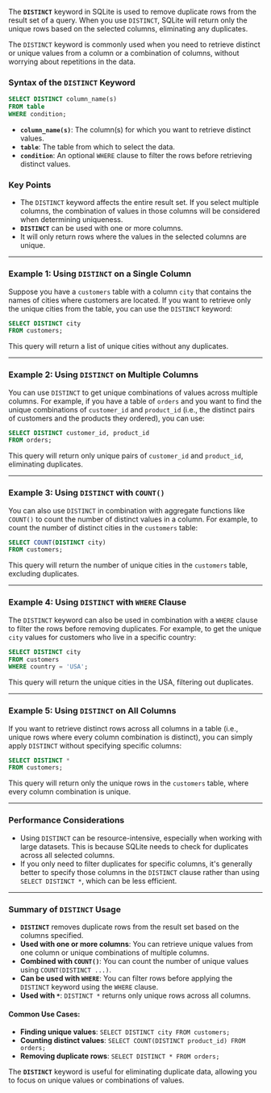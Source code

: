 The **`DISTINCT`** keyword in SQLite is used to remove duplicate rows from the result set of a query. When you use `DISTINCT`, SQLite will return only the unique rows based on the selected columns, eliminating any duplicates.

The `DISTINCT` keyword is commonly used when you need to retrieve distinct or unique values from a column or a combination of columns, without worrying about repetitions in the data.

### Syntax of the `DISTINCT` Keyword

```sql
SELECT DISTINCT column_name(s)
FROM table
WHERE condition;
```

- **`column_name(s)`**: The column(s) for which you want to retrieve distinct values.
- **`table`**: The table from which to select the data.
- **`condition`**: An optional `WHERE` clause to filter the rows before retrieving distinct values.

### Key Points

- The `DISTINCT` keyword affects the entire result set. If you select multiple columns, the combination of values in those columns will be considered when determining uniqueness.
- **`DISTINCT`** can be used with one or more columns.
- It will only return rows where the values in the selected columns are unique.

---

### Example 1: Using `DISTINCT` on a Single Column

Suppose you have a `customers` table with a column `city` that contains the names of cities where customers are located. If you want to retrieve only the unique cities from the table, you can use the `DISTINCT` keyword:

```sql
SELECT DISTINCT city
FROM customers;
```

This query will return a list of unique cities without any duplicates.

---

### Example 2: Using `DISTINCT` on Multiple Columns

You can use `DISTINCT` to get unique combinations of values across multiple columns. For example, if you have a table of `orders` and you want to find the unique combinations of `customer_id` and `product_id` (i.e., the distinct pairs of customers and the products they ordered), you can use:

```sql
SELECT DISTINCT customer_id, product_id
FROM orders;
```

This query will return only unique pairs of `customer_id` and `product_id`, eliminating duplicates.

---

### Example 3: Using `DISTINCT` with `COUNT()`

You can also use `DISTINCT` in combination with aggregate functions like `COUNT()` to count the number of distinct values in a column. For example, to count the number of distinct cities in the `customers` table:

```sql
SELECT COUNT(DISTINCT city)
FROM customers;
```

This query will return the number of unique cities in the `customers` table, excluding duplicates.

---

### Example 4: Using `DISTINCT` with `WHERE` Clause

The `DISTINCT` keyword can also be used in combination with a `WHERE` clause to filter the rows before removing duplicates. For example, to get the unique `city` values for customers who live in a specific country:

```sql
SELECT DISTINCT city
FROM customers
WHERE country = 'USA';
```

This query will return the unique cities in the USA, filtering out duplicates.

---

### Example 5: Using `DISTINCT` on All Columns

If you want to retrieve distinct rows across all columns in a table (i.e., unique rows where every column combination is distinct), you can simply apply `DISTINCT` without specifying specific columns:

```sql
SELECT DISTINCT *
FROM customers;
```

This query will return only the unique rows in the `customers` table, where every column combination is unique.

---

### Performance Considerations

- Using `DISTINCT` can be resource-intensive, especially when working with large datasets. This is because SQLite needs to check for duplicates across all selected columns.
- If you only need to filter duplicates for specific columns, it's generally better to specify those columns in the `DISTINCT` clause rather than using `SELECT DISTINCT *`, which can be less efficient.

---

### Summary of `DISTINCT` Usage

- **`DISTINCT`** removes duplicate rows from the result set based on the columns specified.
- **Used with one or more columns**: You can retrieve unique values from one column or unique combinations of multiple columns.
- **Combined with `COUNT()`**: You can count the number of unique values using `COUNT(DISTINCT ...)`.
- **Can be used with `WHERE`**: You can filter rows before applying the `DISTINCT` keyword using the `WHERE` clause.
- **Used with `*`**: `DISTINCT *` returns only unique rows across all columns.

#### Common Use Cases:
- **Finding unique values**: `SELECT DISTINCT city FROM customers;`
- **Counting distinct values**: `SELECT COUNT(DISTINCT product_id) FROM orders;`
- **Removing duplicate rows**: `SELECT DISTINCT * FROM orders;`

The **`DISTINCT`** keyword is useful for eliminating duplicate data, allowing you to focus on unique values or combinations of values.
